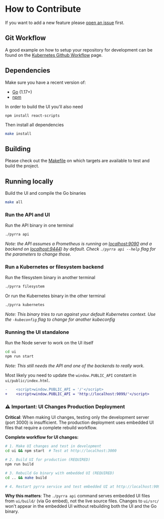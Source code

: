# How to Contribute

If you want to add a new feature please [open an issue](https://github.com/pyrra-dev/pyrra/issues/new) first.

## Git Workflow

A good example on how to setup your repository for development can be found on the
[Kubernetes Github Workflow](https://github.com/kubernetes/community/blob/master/contributors/guide/github-workflow.md) page.

## Dependencies

Make sure you have a recent version of:

- [Go](https://go.dev/doc/install) (1.17+)
- [npm](https://docs.npmjs.com/cli/v8/configuring-npm/install)

In order to build the UI you'll also need

```
npm install react-scripts
```

Then install all dependencies

```bash
make install
```

## Building

Please check out the [Makefile](Makefile) on which targets are available to test
and build the project.

## Running locally

Build the UI and compile the Go binaries

```bash
make all
```

### Run the API and UI

Run the API binary in one terminal

```bash
./pyrra api
```

*Note: the API assumes a Prometheus is running on [localhost:9090](http://localhost:9090) and a backend on [localhost:9444](http://localhost:9444)) by default. Check  `./pyrra api --help` flag for the parameters to change those.*

### Run a Kubernetes or filesystem backend

Run the filesystem binary in another terminal

```bash
./pyrra filesystem
```

Or run the Kubernetes binary in the other terminal

```bash
./pyrra kubernetes
```

*Note: This binary tries to run against your default Kubernetes context. Use the `-kubeconfig` flag to change for another kubeconfig*

### Running the UI standalone

Run the Node server to work on the UI itself

```bash
cd ui
npm run start
```

*Note: This still needs the API and one of the backends to really work.*

Most likely you need to update the `window.PUBLIC_API` constant in `ui/public/index.html`.

```diff
-    <script>window.PUBLIC_API = '/'</script>
+    <script>window.PUBLIC_API = 'http://localhost:9099/'</script>
```

### ⚠️ Important: UI Changes Production Deployment

**Critical**: When making UI changes, testing only the development server (port 3000) is insufficient. The production deployment uses embedded UI files that require a complete rebuild workflow.

**Complete workflow for UI changes:**
```bash
# 1. Make UI changes and test in development
cd ui && npm start  # Test at http://localhost:3000

# 2. Build UI for production (REQUIRED)
npm run build

# 3. Rebuild Go binary with embedded UI (REQUIRED) 
cd .. && make build

# 4. Restart pyrra service and test embedded UI at http://localhost:9099
```

**Why this matters**: The `./pyrra api` command serves embedded UI files from `ui/build/` (via Go embed), not the live source files. Changes to `ui/src/` won't appear in the embedded UI without rebuilding both the UI and the Go binary.
